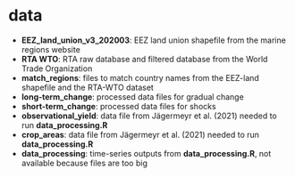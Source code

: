 # data

- **EEZ_land_union_v3_202003**: EEZ land union shapefile from the marine regions website
- **RTA WTO**: RTA raw database and filtered database from the World Trade Organization
- **match_regions**: files to match country names from the EEZ-land shapefile and the RTA-WTO dataset
- **long-term_change**: processed data files for gradual change
- **short-term_change**: processed data files for shocks
- **observational_yield**: data file from Jägermeyr et al. (2021) needed to run **data_processing.R**
- **crop_areas**: data file from Jägermeyr et al. (2021) needed to run **data_processing.R**
- **data_processing**: time-series outputs from **data_processing.R**, not available because files are too big